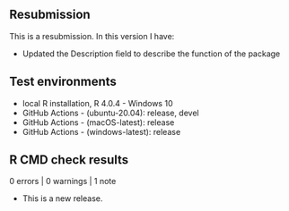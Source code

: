 ## Resubmission
This is a resubmission. In this version I have:

* Updated the Description field to describe the function of the package

## Test environments
* local R installation, R 4.0.4 - Windows 10
* GitHub Actions - (ubuntu-20.04): release, devel
* GitHub Actions - (macOS-latest): release
* GitHub Actions - (windows-latest): release

## R CMD check results

0 errors | 0 warnings | 1 note

* This is a new release.

